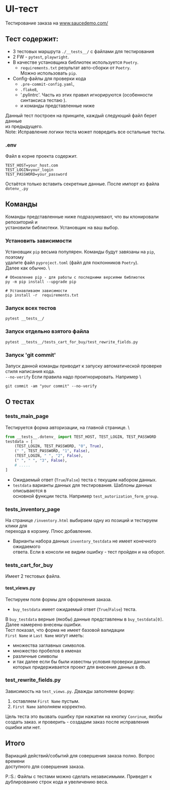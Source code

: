 # UI-тест 
Тестирование заказа на www.saucedemo.com/

## Тест содержит:
 - 3 тестовых маршрута `./__tests__/` с файлами для тестирования
 - 2 FW - `pytest`, `playwright`.
 - В качестве установщика библиотек используется `Poetry`. 
   - `requirements.txt` результат авто-сборки  от `Poetry`. \
Можно использовать `pip`.
 - Config-файлы для проверки кода 
   - `.pre-commit-config.yaml`,
   - `.flake8`,
   - '.pylintrc'. Часть из этих правил игнорируются (особенности \
   синтаксиса тестаю ).
   -  и команды представленные ниже

Данный тест построен на принципе,  каждый следующий файл берет данные \
из предыдущего.  
Note: Исправление логики теста может повредить все остальные тесты. 

### .env
Файл в корне проекта содержит.
```text
TEST_HOST=your_host.com
TEST_LOGIN=your_login
TEST_PASSWORD=your_password
```
Остаётся только вставить секретные данные. После импорт из файла `dotenv_.py`

## Команды
Команды представленные ниже подразумевают, что вы клонировали репозиторий и \
установили библиотеки. Установщик на ваш выбор.

### Установить зависимости
Установщик `pip` весьма популярен. Команды будут завязаны на `pip`, поэтому \
удалите файл `pyproject.toml` (файл для поклонников `Poetry`). \
Далее как обычно. \
```text
# Обновление pip - для работы с последними версиями библиотек
py -m pip install --upgrade pip

# Устанавливаем зависимости
pip install -r  requirements.txt
```

### Запуск всех тестов
```text
pytest __tests__/
```

### Запуск отдельно взятого файла
```text
pytest __tests__/tests_cart_for_buy/test_rewrite_fields.py
```

### Запуск 'git commit'
Запуск данной команды приводит к запуску автоматической проверке \
стиля написания кода.\
`--no-verify` Если правила надо проигнорировать. Например \
```text
git commit -am "your commit" --no-verify
```

## О тестах
### tests_main_page
Тестируется форма авторизации, на главной странице. \
```python
from __tests__.dotenv_ import TEST_HOST, TEST_LOGIN, TEST_PASSWORD
testdata = [
    (TEST_LOGIN, TEST_PASSWORD, "0", True),
    (" ", TEST_PASSWORD, "1", False),
    (TEST_LOGIN, " ", "2", False),
    (" ", " ", "3", False),
    # .....
]
```
- Ожидаемый ответ (`True`/`False`) теста с текущим набором данных. 
- `testdata` варианты данных для тестирования. Шаблоны данных описываются в \
основной функции теста. Например `test_autorization_form_group`.

### tests_inventory_page
На странице `/inventory.html` выбираем одну из позиций и тестируем клики для \
перехода в корзину. Плюс добавление.
- Варианты набора данных `inventory_testdata` не имеет конечного ожидаемого \
ответа. Если в консоли не видим ошибку - тест пройден и на оборот.

### tests_cart_for_buy
Имеет 2 тестовых файла.

#### test_views.py
Тестируем поля формы для оформления заказа. 
- `buy_testdata` имеет ожидаемый ответ (`True`/`False`) теста.

В `buy_testdata` верные (якобы) данные представлены в `buy_testdata[0]`.\
Далее намерено внесены ошибки. \
Тест показал, что форма не имеет базовой валидации \
 `First Name` и `Last Name` могут иметь:
 - множества заглавных символов.
 - множество пробелов в именах
 - различные символы
 - и так далее если бы были известны условия проверки данных \
которых придерживается проект для внесения данных в db.

### test_rewrite_fields.py
Зависимость на `test_views.py`.
Дважды заполняем форму:
1. оставляем `First Name` пустым.
2. `First Name` заполняем корректно.

Цель теста это вызвать ошибку при нажатии на кнопку `Conrinue`, якобы \
создать заказ. и проверить  - создадим заказ после исправления ошибки или нет.

## Итого
Вариаций действий/событий для совершения заказа полно. Вопрос  времени\
доступного для совершения заказа.

P.:S.: Файлы с тестами можно сделать независимыми. Приведет к \
дублированию строк кода и увеличению веса. 
